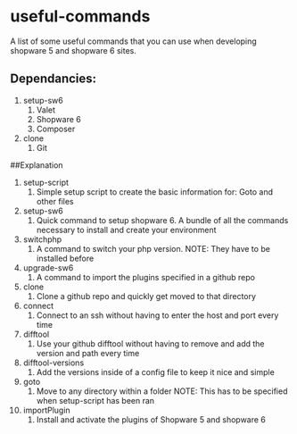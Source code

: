 # useful-commands

A list of some useful commands that you can use when developing shopware 5 and shopware 6 sites.

## Dependancies:
1. setup-sw6
   1. Valet
   2. Shopware 6
   3. Composer
2. clone
   1. Git


##Explanation
1. setup-script
   1. Simple setup script to create the basic information for: Goto and other files
2. setup-sw6
   1. Quick command to setup shopware 6. A bundle of all the commands necessary to install and create your environment
3. switchphp
   1. A command to switch your php version. NOTE: They have to be installed before
4. upgrade-sw6
   1. A command to import the plugins specified in a github repo
5. clone
   1. Clone a github repo and quickly get moved to that directory
6. connect
   1. Connect to an ssh without having to enter the host and port every time
7. difftool
   1. Use your github difftool without having to remove and add the version and path every time
8. difftool-versions
   1. Add the versions inside of a config file to keep it nice and simple
9. goto
   1. Move to any directory within a folder NOTE: This has to be specified when setup-script has been ran
10. importPlugin
    1. Install and activate the plugins of Shopware 5 and shopware 6